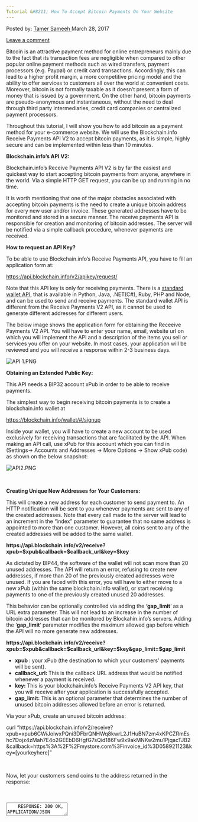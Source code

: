 ```yaml
---
Tutorial &#8211; How To Accept Bitcoin Payments On Your Website
---
```

<article class="post-listing post-18852 post type-post status-publish format-standard has-post-thumbnail hentry category-deepdot-news tag-accept tag-bitcoin tag-payments tag-tutorial tag-website">
<div class="post-inner">
<span>Posted by: <a href="https://www.deepdotweb.com/author/tamersameeh/" title="">Tamer Sameeh </a></span>
<span>March 28, 2017</span>

<span><a href="https://www.deepdotweb.com/2017/03/28/tutorial-accept-bitcoin-payments-website/#respond">Leave a comment</a></span>
</p>
<div class="clear"></div>
<div class="entry">
<p>Bitcoin is an attractive payment method for online entrepreneurs mainly due to the fact that its transaction fees are negligible when compared to other popular online payment methods such as wired transfers, payment processors (e.g. Paypal) or credit card transactions. Accordingly, this can lead to a higher profit margin, a more competitive pricing model and the ability to offer services to customers all over the world at convenient costs. Moreover, bitcoin is not formally taxable as it doesn&#8217;t present a form of money that is issued by a government. On the other hand, bitcoin payments are pseudo-anonymous and instantaneous, without the need to deal through third party intermediaries, credit card companies or centralized payment processors.</p>
<p>Throughout this tutorial, I will show you how to add bitcoin as a payment method for your e-commerce website. We will use the Blockchain.info Receive Payments API V2 to accept bitcoin payments, as it is simple, highly secure and can be implemented within less than 10 minutes.</p>
<p><strong>Blockchain.info&#8217;s API V2:</strong></p>
<p>Blockchain.info&#8217;s Receive Payments API V2 is by far the easiest and quickest way to start accepting bitcoin payments from anyone, anywhere in the world. Via a simple HTTP GET request, you can be up and running in no time.</p>
<p>It is worth mentioning that one of the major obstacles associated with accepting bitcoin payments is the need to create a unique bitcoin address for every new user and/or invoice. These generated addresses have to be monitored and stored in a secure manner. The receive payments API is responsible for creation and monitoring of bitcoin addresses. The server will be notified via a simple callback procedure, whenever payments are received.</p>
<p><strong>How to request an API Key?</strong></p>
<p>To be able to use Blockchain.info&#8217;s Receive Payments API, you have to fill an application form at:</p>
<p><a href="https://api.blockchain.info/v2/apikey/request/">https://api.blockchain.info/v2/apikey/request/</a></p>
<p>Note that this API key is only for receiving payments. There is a <a href="https://blockchain.info/api">standard wallet API</a>, that is available in Python, Java, .NET(C#), Ruby, PHP and Node, and can be used to send and receive payments. The standard wallet API is different from the Receive Payments V2 API, as it cannot be used to generate different addresses for different users.</p>
<p>The below image shows the application form for obtaining the Receeive Payments V2 API. You will have to enter your name, email, website url on which you will implement the API and a description of the items you sell or services you offer on your website. In most cases, your application will be reviewed and you will receive a response within 2-3 business days.</p>
<p><img class="wp-image-18858 aligncenter" src="https://www.deepdotweb.com/wp-content/uploads/2017/03/api-1-png.png" alt="API 1.PNG" srcset="https://www.deepdotweb.com/wp-content/uploads/2017/03/api-1-png.png 596w, https://www.deepdotweb.com/wp-content/uploads/2017/03/api-1-png-300x240.png 300w" sizes="(max-width: 596px) 100vw, 596px"/></p>
<p><strong>Obtaining an Extended Public Key:</strong></p>
<p>This API needs a BIP32 account xPub in order to be able to receive payments.</p>
<p>The simplest way to begin receiving bitcoin payments is to create a blockchain.info wallet at</p>
<p><a href="https://blockchain.info/wallet/">https://blockchain.info/wallet/#/signup</a></p>
<p>Inside your wallet, you will have to create a new account to be used exclusively for receiving transactions that are facilitated by the API. When making an API call, use xPub for this account which you can find in (Settings-&gt; Accounts and Addresses -&gt; More Options -&gt; Show xPub code) as shown on the below snapshot:</p>
<p><img class="wp-image-18859 aligncenter" src="https://www.deepdotweb.com/wp-content/uploads/2017/03/api2-png.png" alt="API2.PNG" srcset="https://www.deepdotweb.com/wp-content/uploads/2017/03/api2-png.png 1491w, https://www.deepdotweb.com/wp-content/uploads/2017/03/api2-png-300x85.png 300w, https://www.deepdotweb.com/wp-content/uploads/2017/03/api2-png-1024x291.png 1024w" sizes="(max-width: 1491px) 100vw, 1491px"/></p>
<p>&nbsp;</p>
<p><strong>Creating Unique New Addresses for Your Customers:</strong></p>
<p>This will create a new address for each customer to send payment to. An HTTP notification will be sent to you whenever payments are sent to any of the created addresses. Note that every call made to the server will lead to an increment in the &#8220;index&#8221; parameter to guarantee that no same address is appointed to more than one customer. However, all coins sent to any of the created addresses will be added to the same wallet.</p>
<p><strong>https://api.blockchain.info/v2/receive?xpub=$xpub&amp;callback=$callback_url&amp;key=$key</strong></p>
<p>As dictated by BIP44, the software of the wallet will not scan more than 20 unused addresses. The API will return an error, refusing to create new addresses, if more than 20 of the previously created addresses were unused. If you are faced with this error, you will have to either move to a new xPub (within the same blockchain.info wallet), or start receiving payments to one of the previously created unused 20 addresses.</p>
<p>This behavior can be optionally controlled via adding the <strong>&#8216;gap_limit</strong>&#8216; as a URL extra parameter. This will not lead to an increase in the number of bitcoin addresses that can be monitored by Blockahin.info&#8217;s servers. Adding the &#8216;<strong>gap_limit</strong>&#8216; parameter modifies the maximum allowed gap before which the API will no more generate new addresses.</p>
<p><strong>https://api.blockchain.info/v2/receive?xpub=$xpub&amp;callback=$callback_url&amp;key=$key&amp;gap_limit=$gap_limit</strong></p>
<ul>
<li><strong>xpub </strong>: your xPub (the destination to which your customers&#8217; payments will be sent).</li>
<li><strong>callback_url: </strong>This is the callback URL address that would be notified whenever a payment is received.</li>
<li><strong>key: </strong>This is your blockchain.info&#8217;s Receive Payments V2 API key, that you will receive after your application is successfully accepted.</li>
<li><strong>gap_limit: </strong>This is an optional parameter that determines the number of unused bitcoin addresses allowed before an error is returned.</li>
</ul>
<p>Via your xPub, create an unused bitcoin address:</p>
<p>curl &#8220;https://api.blockchain.info/v2/receive?xpub=xpub6CWiJoiwxPQni3DFbrQNHWq8kwrL2J1HuBN7zm4xKPCZRmEshc7Dojz4zMah7E4o2GEEbD6HgfG7sQid186Fw9x9akMNKw2mu1PjqacTJB2&amp;callback=https%3A%2F%2Fmystore.com%3Finvoice_id%3D058921123&amp;key=[yourkeyhere]&#8221;</p>
<p>&nbsp;</p>
<p>Now, let your customers send coins to the address returned in the response:</p>
<div id="crayon-593ec0e52f87d753527891" class="crayon-syntax crayon-theme-classic crayon-font-monaco crayon-os-pc print-yes notranslate" data-settings=" minimize scroll-mouseover" style=" margin-top: 12px; margin-bottom: 12px; font-size: 12px !important; line-height: 15px !important;">
<div class="crayon-toolbar" data-settings=" mouseover overlay hide delay" style="font-size: 12px !important;height: 18px !important; line-height: 18px !important;"><span class="crayon-title"></span>
<div class="crayon-tools" style="font-size: 12px !important;height: 18px !important; line-height: 18px !important;"><div class="crayon-button crayon-nums-button" title="Toggle Line Numbers"><div class="crayon-button-icon"></div></div><div class="crayon-button crayon-plain-button" title="Toggle Plain Code"><div class="crayon-button-icon"></div></div><div class="crayon-button crayon-wrap-button" title="Toggle Line Wrap"><div class="crayon-button-icon"></div></div><div class="crayon-button crayon-expand-button" title="Expand Code"><div class="crayon-button-icon"></div></div><div class="crayon-button crayon-copy-button" title="Copy"><div class="crayon-button-icon"></div></div><div class="crayon-button crayon-popup-button" title="Open Code In New Window"><div class="crayon-button-icon"></div></div></div></div>
<div class="crayon-info" style="min-height: 16.8px !important; line-height: 16.8px !important;"></div>
<div class="crayon-plain-wrap"><textarea wrap="soft" class="crayon-plain print-no" data-settings="dblclick" readonly style="-moz-tab-size:4; -o-tab-size:4; -webkit-tab-size:4; tab-size:4; font-size: 12px !important; line-height: 15px !important;">
    RESPONSE: 200 OK, APPLICATION/JSON
    
    {"address":"19jJyiC6DnKyKvPg38eBE8R6yCSXLLEjqw","index":23,"callback":"https://mystore.com?invoice_id=058921123"}
    
    The following represents an example PHP implementation:
    
    $secret = 'ZzsMLGKe162CfA5EcG6j';
    
    $my_xpub = '{YOUR XPUB ADDRESS}';
    
    $my_api_key = '{YOUR API KEY}';
    
    $my_callback_url = 'INSERT YOUR CALLBACK URL HERE +/- that can include customer identification parameters such as ?invoice_id=058921123&amp;secret='.$secret;
    
    $root_url = 'https://api.blockchain.info/v2/receive';
    
    $parameters = 'xpub=' .$my_xpub. '&amp;callback=' .urlencode($my_callback_url). '&amp;key=' .$my_api_key;
    
    $response = file_get_contents($root_url . '?' . $parameters);
    
    $object = json_decode($response);
    
    echo 'Send Payment To : ' . $object-&gt;address;</textarea></div>
<div class="crayon-main" style="">
<table class="crayon-table">
<tr class="crayon-row">
<td class="crayon-nums " data-settings="show">
<div class="crayon-nums-content" style="font-size: 12px !important; line-height: 15px !important;"><div class="crayon-num" data-line="crayon-593ec0e52f87d753527891-1">1</div><div class="crayon-num crayon-striped-num" data-line="crayon-593ec0e52f87d753527891-2">2</div><div class="crayon-num" data-line="crayon-593ec0e52f87d753527891-3">3</div><div class="crayon-num crayon-striped-num" data-line="crayon-593ec0e52f87d753527891-4">4</div><div class="crayon-num" data-line="crayon-593ec0e52f87d753527891-5">5</div><div class="crayon-num crayon-striped-num" data-line="crayon-593ec0e52f87d753527891-6">6</div><div class="crayon-num" data-line="crayon-593ec0e52f87d753527891-7">7</div><div class="crayon-num crayon-striped-num" data-line="crayon-593ec0e52f87d753527891-8">8</div><div class="crayon-num" data-line="crayon-593ec0e52f87d753527891-9">9</div><div class="crayon-num crayon-striped-num" data-line="crayon-593ec0e52f87d753527891-10">10</div><div class="crayon-num" data-line="crayon-593ec0e52f87d753527891-11">11</div><div class="crayon-num crayon-striped-num" data-line="crayon-593ec0e52f87d753527891-12">12</div><div class="crayon-num" data-line="crayon-593ec0e52f87d753527891-13">13</div><div class="crayon-num crayon-striped-num" data-line="crayon-593ec0e52f87d753527891-14">14</div><div class="crayon-num" data-line="crayon-593ec0e52f87d753527891-15">15</div><div class="crayon-num crayon-striped-num" data-line="crayon-593ec0e52f87d753527891-16">16</div><div class="crayon-num" data-line="crayon-593ec0e52f87d753527891-17">17</div><div class="crayon-num crayon-striped-num" data-line="crayon-593ec0e52f87d753527891-18">18</div><div class="crayon-num" data-line="crayon-593ec0e52f87d753527891-19">19</div><div class="crayon-num crayon-striped-num" data-line="crayon-593ec0e52f87d753527891-20">20</div><div class="crayon-num" data-line="crayon-593ec0e52f87d753527891-21">21</div><div class="crayon-num crayon-striped-num" data-line="crayon-593ec0e52f87d753527891-22">22</div><div class="crayon-num" data-line="crayon-593ec0e52f87d753527891-23">23</div></div>
</td>
<td class="crayon-code"><div class="crayon-pre" style="font-size: 12px !important; line-height: 15px !important; -moz-tab-size:4; -o-tab-size:4; -webkit-tab-size:4; tab-size:4;"><div class="crayon-line" id="crayon-593ec0e52f87d753527891-1"><span class="crayon-v">RESPONSE</span><span class="crayon-o">:</span><span class="crayon-h"> </span><span class="crayon-cn">200</span><span class="crayon-h"> </span><span class="crayon-v">OK</span><span class="crayon-sy">,</span><span class="crayon-h"> </span><span class="crayon-e">APPLICATION</span><span class="crayon-o">/</span><span class="crayon-e">JSON</span></div><div class="crayon-line crayon-striped-line" id="crayon-593ec0e52f87d753527891-2">&nbsp;</div><div class="crayon-line" id="crayon-593ec0e52f87d753527891-3"><span class="crayon-sy">{</span><span class="crayon-s">"address"</span><span class="crayon-o">:</span><span class="crayon-s">"19jJyiC6DnKyKvPg38eBE8R6yCSXLLEjqw"</span><span class="crayon-sy">,</span><span class="crayon-s">"index"</span><span class="crayon-o">:</span><span class="crayon-cn">23</span><span class="crayon-sy">,</span><span class="crayon-s">"callback"</span><span class="crayon-o">:</span><span class="crayon-s">"https://mystore.com?invoice_id=058921123"</span><span class="crayon-sy">}</span></div><div class="crayon-line crayon-striped-line" id="crayon-593ec0e52f87d753527891-4">&nbsp;</div><div class="crayon-line" id="crayon-593ec0e52f87d753527891-5"><span class="crayon-e">The </span><span class="crayon-e">following </span><span class="crayon-e">represents </span><span class="crayon-e">an </span><span class="crayon-e">example </span><span class="crayon-e">PHP </span><span class="crayon-v">implementation</span><span class="crayon-o">:</span></div><div class="crayon-line crayon-striped-line" id="crayon-593ec0e52f87d753527891-6">&nbsp;</div><div class="crayon-line" id="crayon-593ec0e52f87d753527891-7"><span class="crayon-sy">$</span><span class="crayon-v">secret</span><span class="crayon-h"> </span><span class="crayon-o">=</span><span class="crayon-h"> </span><span class="crayon-s">'ZzsMLGKe162CfA5EcG6j'</span><span class="crayon-sy">;</span></div><div class="crayon-line crayon-striped-line" id="crayon-593ec0e52f87d753527891-8">&nbsp;</div><div class="crayon-line" id="crayon-593ec0e52f87d753527891-9"><span class="crayon-sy">$</span><span class="crayon-v">my_xpub</span><span class="crayon-h"> </span><span class="crayon-o">=</span><span class="crayon-h"> </span><span class="crayon-s">'{YOUR XPUB ADDRESS}'</span><span class="crayon-sy">;</span></div><div class="crayon-line crayon-striped-line" id="crayon-593ec0e52f87d753527891-10">&nbsp;</div><div class="crayon-line" id="crayon-593ec0e52f87d753527891-11"><span class="crayon-sy">$</span><span class="crayon-v">my_api_key</span><span class="crayon-h"> </span><span class="crayon-o">=</span><span class="crayon-h"> </span><span class="crayon-s">'{YOUR API KEY}'</span><span class="crayon-sy">;</span></div><div class="crayon-line crayon-striped-line" id="crayon-593ec0e52f87d753527891-12">&nbsp;</div><div class="crayon-line" id="crayon-593ec0e52f87d753527891-13"><span class="crayon-sy">$</span><span class="crayon-v">my_callback_url</span><span class="crayon-h"> </span><span class="crayon-o">=</span><span class="crayon-h"> </span><span class="crayon-s">'INSERT YOUR CALLBACK URL HERE +/- that can include customer identification parameters such as ?invoice_id=058921123&amp;secret='</span><span class="crayon-sy">.</span><span class="crayon-sy">$</span><span class="crayon-v">secret</span><span class="crayon-sy">;</span></div><div class="crayon-line crayon-striped-line" id="crayon-593ec0e52f87d753527891-14">&nbsp;</div><div class="crayon-line" id="crayon-593ec0e52f87d753527891-15"><span class="crayon-sy">$</span><span class="crayon-v">root_url</span><span class="crayon-h"> </span><span class="crayon-o">=</span><span class="crayon-h"> </span><span class="crayon-s">'https://api.blockchain.info/v2/receive'</span><span class="crayon-sy">;</span></div><div class="crayon-line crayon-striped-line" id="crayon-593ec0e52f87d753527891-16">&nbsp;</div><div class="crayon-line" id="crayon-593ec0e52f87d753527891-17"><span class="crayon-sy">$</span><span class="crayon-v">parameters</span><span class="crayon-h"> </span><span class="crayon-o">=</span><span class="crayon-h"> </span><span class="crayon-s">'xpub='</span><span class="crayon-h"> </span><span class="crayon-sy">.</span><span class="crayon-sy">$</span><span class="crayon-v">my_xpub</span><span class="crayon-sy">.</span><span class="crayon-h"> </span><span class="crayon-s">'&amp;callback='</span><span class="crayon-h"> </span><span class="crayon-sy">.</span><span class="crayon-e">urlencode</span><span class="crayon-sy">(</span><span class="crayon-sy">$</span><span class="crayon-v">my_callback_url</span><span class="crayon-sy">)</span><span class="crayon-sy">.</span><span class="crayon-h"> </span><span class="crayon-s">'&amp;key='</span><span class="crayon-h"> </span><span class="crayon-sy">.</span><span class="crayon-sy">$</span><span class="crayon-v">my_api_key</span><span class="crayon-sy">;</span></div><div class="crayon-line crayon-striped-line" id="crayon-593ec0e52f87d753527891-18">&nbsp;</div><div class="crayon-line" id="crayon-593ec0e52f87d753527891-19"><span class="crayon-sy">$</span><span class="crayon-v">response</span><span class="crayon-h"> </span><span class="crayon-o">=</span><span class="crayon-h"> </span><span class="crayon-e">file_get_contents</span><span class="crayon-sy">(</span><span class="crayon-sy">$</span><span class="crayon-v">root</span><span class="crayon-sy">_</span>url<span class="crayon-h"> </span><span class="crayon-sy">.</span><span class="crayon-h"> </span><span class="crayon-s">'?'</span><span class="crayon-h"> </span><span class="crayon-sy">.</span><span class="crayon-h"> </span><span class="crayon-sy">$</span><span class="crayon-v">parameters</span><span class="crayon-sy">)</span><span class="crayon-sy">;</span></div><div class="crayon-line crayon-striped-line" id="crayon-593ec0e52f87d753527891-20">&nbsp;</div><div class="crayon-line" id="crayon-593ec0e52f87d753527891-21"><span class="crayon-sy">$</span><span class="crayon-t">object</span><span class="crayon-h"> </span><span class="crayon-o">=</span><span class="crayon-h"> </span><span class="crayon-e">json_decode</span><span class="crayon-sy">(</span><span class="crayon-sy">$</span><span class="crayon-v">response</span><span class="crayon-sy">)</span><span class="crayon-sy">;</span></div><div class="crayon-line crayon-striped-line" id="crayon-593ec0e52f87d753527891-22">&nbsp;</div><div class="crayon-line" id="crayon-593ec0e52f87d753527891-23"><span class="crayon-i">echo</span><span class="crayon-h"> </span><span class="crayon-s">'Send Payment To : '</span><span class="crayon-h"> </span><span class="crayon-sy">.</span><span class="crayon-h"> </span><span class="crayon-sy">$</span><span class="crayon-t">object</span><span class="crayon-o">-&gt;</span><span class="crayon-v">address</span><span class="crayon-sy">;</span></div></div></td>
</tr>
</table>
</div>
</div>
    
<p>
<strong>Implementation of Blockchain.info&#8217;s Callback:</strong></p>
<p>Whenever a payment is received, blockchain.info&#8217;s servers will ping the callback URL you specify. The callback URL is limited to a length of 255 characters.</p>
<ul>
<li><strong>transaction_hash</strong>: the payment&#8217;s hash</li>
<li><strong>address: </strong>the destination address which is a part of the xPub account</li>
<li><strong>confirmations: </strong>the number of confirmations of the transaction.</li>
<li><strong>value: </strong>The value of the received payment in satoshis which is 1/100,000,000 of a bitcoin.</li>
<li><strong>{custom parameter}: </strong>All parameters included within the callback URL will be returned back to the callback URL along the notification. This functionality can be used to add parameters to your callback URL e.g. <strong>invoice_id </strong>or <strong>customer_id </strong>to help monitor which payments were made by which customers.</li>
</ul>
<p>The following represents a PHP example of a callback resulting from the previously presented PHP script:</p>
<div id="crayon-593ec0e52f88b045989936" class="crayon-syntax crayon-theme-classic crayon-font-monaco crayon-os-pc print-yes notranslate" data-settings=" minimize scroll-mouseover" style=" margin-top: 12px; margin-bottom: 12px; font-size: 12px !important; line-height: 15px !important;">
<div class="crayon-toolbar" data-settings=" mouseover overlay hide delay" style="font-size: 12px !important;height: 18px !important; line-height: 18px !important;"><span class="crayon-title"></span>
<div class="crayon-tools" style="font-size: 12px !important;height: 18px !important; line-height: 18px !important;"><div class="crayon-button crayon-nums-button" title="Toggle Line Numbers"><div class="crayon-button-icon"></div></div><div class="crayon-button crayon-plain-button" title="Toggle Plain Code"><div class="crayon-button-icon"></div></div><div class="crayon-button crayon-wrap-button" title="Toggle Line Wrap"><div class="crayon-button-icon"></div></div><div class="crayon-button crayon-expand-button" title="Expand Code"><div class="crayon-button-icon"></div></div><div class="crayon-button crayon-copy-button" title="Copy"><div class="crayon-button-icon"></div></div><div class="crayon-button crayon-popup-button" title="Open Code In New Window"><div class="crayon-button-icon"></div></div></div></div>
<div class="crayon-info" style="min-height: 16.8px !important; line-height: 16.8px !important;"></div>
<div class="crayon-plain-wrap"><textarea wrap="soft" class="crayon-plain print-no" data-settings="dblclick" readonly style="-moz-tab-size:4; -o-tab-size:4; -webkit-tab-size:4; tab-size:4; font-size: 12px !important; line-height: 15px !important;">
    $real_secret = 'ZzsMLGKe162CfA5EcG6j';
    
    $invoice_id = $_GET['invoice_id']; //invoice_id is passed back to the callback URL
    
    $transaction_hash = $_GET['transaction_hash'];
    
    $value_in_satoshi = $_GET['value'];
    
    $value_in_btc = $value_in_satoshi / 100000000;
    
    //Commented out to test, uncomment when live
    
    if ($_GET['test'] == true) {
    
    return;
    
    }
    
    try {
    
    //create or open the database
    
    $database = new SQLiteDatabase('db.sqlite', 0666, $error);
    
    } catch(Exception $e) {
    
    die($error);
    
    }
    
    //Add the invoice to the database
    
    $stmt = $db-&gt;prepare("replace INTO invoice_payments (invoice_id, transaction_hash, value) values(?, ?, ?)");
    
    $stmt-&gt;bind_param("isd", $invoice_id, $transaction_hash, $value_in_btc);
    
    if($stmt-&gt;execute()) {
    
    echo "*ok*";
    
    }</textarea></div>
<div class="crayon-main" style="">
<table class="crayon-table">
<tr class="crayon-row">
<td class="crayon-nums " data-settings="show">
<div class="crayon-nums-content" style="font-size: 12px !important; line-height: 15px !important;"><div class="crayon-num" data-line="crayon-593ec0e52f88b045989936-1">1</div><div class="crayon-num crayon-striped-num" data-line="crayon-593ec0e52f88b045989936-2">2</div><div class="crayon-num" data-line="crayon-593ec0e52f88b045989936-3">3</div><div class="crayon-num crayon-striped-num" data-line="crayon-593ec0e52f88b045989936-4">4</div><div class="crayon-num" data-line="crayon-593ec0e52f88b045989936-5">5</div><div class="crayon-num crayon-striped-num" data-line="crayon-593ec0e52f88b045989936-6">6</div><div class="crayon-num" data-line="crayon-593ec0e52f88b045989936-7">7</div><div class="crayon-num crayon-striped-num" data-line="crayon-593ec0e52f88b045989936-8">8</div><div class="crayon-num" data-line="crayon-593ec0e52f88b045989936-9">9</div><div class="crayon-num crayon-striped-num" data-line="crayon-593ec0e52f88b045989936-10">10</div><div class="crayon-num" data-line="crayon-593ec0e52f88b045989936-11">11</div><div class="crayon-num crayon-striped-num" data-line="crayon-593ec0e52f88b045989936-12">12</div><div class="crayon-num" data-line="crayon-593ec0e52f88b045989936-13">13</div><div class="crayon-num crayon-striped-num" data-line="crayon-593ec0e52f88b045989936-14">14</div><div class="crayon-num" data-line="crayon-593ec0e52f88b045989936-15">15</div><div class="crayon-num crayon-striped-num" data-line="crayon-593ec0e52f88b045989936-16">16</div><div class="crayon-num" data-line="crayon-593ec0e52f88b045989936-17">17</div><div class="crayon-num crayon-striped-num" data-line="crayon-593ec0e52f88b045989936-18">18</div><div class="crayon-num" data-line="crayon-593ec0e52f88b045989936-19">19</div><div class="crayon-num crayon-striped-num" data-line="crayon-593ec0e52f88b045989936-20">20</div><div class="crayon-num" data-line="crayon-593ec0e52f88b045989936-21">21</div><div class="crayon-num crayon-striped-num" data-line="crayon-593ec0e52f88b045989936-22">22</div><div class="crayon-num" data-line="crayon-593ec0e52f88b045989936-23">23</div><div class="crayon-num crayon-striped-num" data-line="crayon-593ec0e52f88b045989936-24">24</div><div class="crayon-num" data-line="crayon-593ec0e52f88b045989936-25">25</div><div class="crayon-num crayon-striped-num" data-line="crayon-593ec0e52f88b045989936-26">26</div><div class="crayon-num" data-line="crayon-593ec0e52f88b045989936-27">27</div><div class="crayon-num crayon-striped-num" data-line="crayon-593ec0e52f88b045989936-28">28</div><div class="crayon-num" data-line="crayon-593ec0e52f88b045989936-29">29</div><div class="crayon-num crayon-striped-num" data-line="crayon-593ec0e52f88b045989936-30">30</div><div class="crayon-num" data-line="crayon-593ec0e52f88b045989936-31">31</div><div class="crayon-num crayon-striped-num" data-line="crayon-593ec0e52f88b045989936-32">32</div><div class="crayon-num" data-line="crayon-593ec0e52f88b045989936-33">33</div><div class="crayon-num crayon-striped-num" data-line="crayon-593ec0e52f88b045989936-34">34</div><div class="crayon-num" data-line="crayon-593ec0e52f88b045989936-35">35</div><div class="crayon-num crayon-striped-num" data-line="crayon-593ec0e52f88b045989936-36">36</div><div class="crayon-num" data-line="crayon-593ec0e52f88b045989936-37">37</div><div class="crayon-num crayon-striped-num" data-line="crayon-593ec0e52f88b045989936-38">38</div><div class="crayon-num" data-line="crayon-593ec0e52f88b045989936-39">39</div><div class="crayon-num crayon-striped-num" data-line="crayon-593ec0e52f88b045989936-40">40</div><div class="crayon-num" data-line="crayon-593ec0e52f88b045989936-41">41</div></div>
</td>
<td class="crayon-code"><div class="crayon-pre" style="font-size: 12px !important; line-height: 15px !important; -moz-tab-size:4; -o-tab-size:4; -webkit-tab-size:4; tab-size:4;"><div class="crayon-line" id="crayon-593ec0e52f88b045989936-1"><span class="crayon-sy">$</span><span class="crayon-v">real_secret</span><span class="crayon-h"> </span><span class="crayon-o">=</span><span class="crayon-h"> </span><span class="crayon-s">'ZzsMLGKe162CfA5EcG6j'</span><span class="crayon-sy">;</span></div><div class="crayon-line crayon-striped-line" id="crayon-593ec0e52f88b045989936-2">&nbsp;</div><div class="crayon-line" id="crayon-593ec0e52f88b045989936-3"><span class="crayon-sy">$</span><span class="crayon-v">invoice_id</span><span class="crayon-h"> </span><span class="crayon-o">=</span><span class="crayon-h"> </span><span class="crayon-sy">$</span><span class="crayon-v">_GET</span><span class="crayon-sy">[</span><span class="crayon-s">'invoice_id'</span><span class="crayon-sy">]</span><span class="crayon-sy">;</span><span class="crayon-h"> </span><span class="crayon-c">//invoice_id is passed back to the callback URL</span></div><div class="crayon-line crayon-striped-line" id="crayon-593ec0e52f88b045989936-4">&nbsp;</div><div class="crayon-line" id="crayon-593ec0e52f88b045989936-5"><span class="crayon-sy">$</span><span class="crayon-v">transaction_hash</span><span class="crayon-h"> </span><span class="crayon-o">=</span><span class="crayon-h"> </span><span class="crayon-sy">$</span><span class="crayon-v">_GET</span><span class="crayon-sy">[</span><span class="crayon-s">'transaction_hash'</span><span class="crayon-sy">]</span><span class="crayon-sy">;</span></div><div class="crayon-line crayon-striped-line" id="crayon-593ec0e52f88b045989936-6">&nbsp;</div><div class="crayon-line" id="crayon-593ec0e52f88b045989936-7"><span class="crayon-sy">$</span><span class="crayon-v">value_in_satoshi</span><span class="crayon-h"> </span><span class="crayon-o">=</span><span class="crayon-h"> </span><span class="crayon-sy">$</span><span class="crayon-v">_GET</span><span class="crayon-sy">[</span><span class="crayon-s">'value'</span><span class="crayon-sy">]</span><span class="crayon-sy">;</span></div><div class="crayon-line crayon-striped-line" id="crayon-593ec0e52f88b045989936-8">&nbsp;</div><div class="crayon-line" id="crayon-593ec0e52f88b045989936-9"><span class="crayon-sy">$</span><span class="crayon-v">value_in_btc</span><span class="crayon-h"> </span><span class="crayon-o">=</span><span class="crayon-h"> </span><span class="crayon-sy">$</span><span class="crayon-v">value_in_satoshi</span><span class="crayon-h"> </span><span class="crayon-o">/</span><span class="crayon-h"> </span><span class="crayon-cn">100000000</span><span class="crayon-sy">;</span></div><div class="crayon-line crayon-striped-line" id="crayon-593ec0e52f88b045989936-10">&nbsp;</div><div class="crayon-line" id="crayon-593ec0e52f88b045989936-11"><span class="crayon-c">//Commented out to test, uncomment when live</span></div><div class="crayon-line crayon-striped-line" id="crayon-593ec0e52f88b045989936-12">&nbsp;</div><div class="crayon-line" id="crayon-593ec0e52f88b045989936-13"><span class="crayon-st">if</span><span class="crayon-h"> </span><span class="crayon-sy">(</span><span class="crayon-sy">$</span><span class="crayon-v">_GET</span><span class="crayon-sy">[</span><span class="crayon-s">'test'</span><span class="crayon-sy">]</span><span class="crayon-h"> </span><span class="crayon-o">==</span><span class="crayon-h"> </span><span class="crayon-t">true</span><span class="crayon-sy">)</span><span class="crayon-h"> </span><span class="crayon-sy">{</span></div><div class="crayon-line crayon-striped-line" id="crayon-593ec0e52f88b045989936-14">&nbsp;</div><div class="crayon-line" id="crayon-593ec0e52f88b045989936-15"><span class="crayon-st">return</span><span class="crayon-sy">;</span></div><div class="crayon-line crayon-striped-line" id="crayon-593ec0e52f88b045989936-16">&nbsp;</div><div class="crayon-line" id="crayon-593ec0e52f88b045989936-17"><span class="crayon-sy">}</span></div><div class="crayon-line crayon-striped-line" id="crayon-593ec0e52f88b045989936-18">&nbsp;</div><div class="crayon-line" id="crayon-593ec0e52f88b045989936-19"><span class="crayon-st">try</span><span class="crayon-h"> </span><span class="crayon-sy">{</span></div><div class="crayon-line crayon-striped-line" id="crayon-593ec0e52f88b045989936-20">&nbsp;</div><div class="crayon-line" id="crayon-593ec0e52f88b045989936-21"><span class="crayon-c">//create or open the database</span></div><div class="crayon-line crayon-striped-line" id="crayon-593ec0e52f88b045989936-22">&nbsp;</div><div class="crayon-line" id="crayon-593ec0e52f88b045989936-23"><span class="crayon-sy">$</span><span class="crayon-v">database</span><span class="crayon-h"> </span><span class="crayon-o">=</span><span class="crayon-h"> </span><span class="crayon-r">new</span><span class="crayon-h"> </span><span class="crayon-e">SQLiteDatabase</span><span class="crayon-sy">(</span><span class="crayon-s">'db.sqlite'</span><span class="crayon-sy">,</span><span class="crayon-h"> </span><span class="crayon-cn">0666</span><span class="crayon-sy">,</span><span class="crayon-h"> </span><span class="crayon-sy">$</span><span class="crayon-v">error</span><span class="crayon-sy">)</span><span class="crayon-sy">;</span></div><div class="crayon-line crayon-striped-line" id="crayon-593ec0e52f88b045989936-24">&nbsp;</div><div class="crayon-line" id="crayon-593ec0e52f88b045989936-25"><span class="crayon-sy">}</span><span class="crayon-h"> </span><span class="crayon-st">catch</span><span class="crayon-sy">(</span><span class="crayon-i">Exception</span><span class="crayon-h"> </span><span class="crayon-sy">$</span><span class="crayon-v">e</span><span class="crayon-sy">)</span><span class="crayon-h"> </span><span class="crayon-sy">{</span></div><div class="crayon-line crayon-striped-line" id="crayon-593ec0e52f88b045989936-26">&nbsp;</div><div class="crayon-line" id="crayon-593ec0e52f88b045989936-27"><span class="crayon-e">die</span><span class="crayon-sy">(</span><span class="crayon-sy">$</span><span class="crayon-v">error</span><span class="crayon-sy">)</span><span class="crayon-sy">;</span></div><div class="crayon-line crayon-striped-line" id="crayon-593ec0e52f88b045989936-28">&nbsp;</div><div class="crayon-line" id="crayon-593ec0e52f88b045989936-29"><span class="crayon-sy">}</span></div><div class="crayon-line crayon-striped-line" id="crayon-593ec0e52f88b045989936-30">&nbsp;</div><div class="crayon-line" id="crayon-593ec0e52f88b045989936-31"><span class="crayon-c">//Add the invoice to the database</span></div><div class="crayon-line crayon-striped-line" id="crayon-593ec0e52f88b045989936-32">&nbsp;</div><div class="crayon-line" id="crayon-593ec0e52f88b045989936-33"><span class="crayon-sy">$</span><span class="crayon-v">stmt</span><span class="crayon-h"> </span><span class="crayon-o">=</span><span class="crayon-h"> </span><span class="crayon-sy">$</span><span class="crayon-v">db</span><span class="crayon-o">-&gt;</span><span class="crayon-e">prepare</span><span class="crayon-sy">(</span><span class="crayon-s">"replace INTO invoice_payments (invoice_id, transaction_hash, value) values(?, ?, ?)"</span><span class="crayon-sy">)</span><span class="crayon-sy">;</span></div><div class="crayon-line crayon-striped-line" id="crayon-593ec0e52f88b045989936-34">&nbsp;</div><div class="crayon-line" id="crayon-593ec0e52f88b045989936-35"><span class="crayon-sy">$</span><span class="crayon-v">stmt</span><span class="crayon-o">-&gt;</span><span class="crayon-e">bind_param</span><span class="crayon-sy">(</span><span class="crayon-s">"isd"</span><span class="crayon-sy">,</span><span class="crayon-h"> </span><span class="crayon-sy">$</span><span class="crayon-v">invoice_id</span><span class="crayon-sy">,</span><span class="crayon-h"> </span><span class="crayon-sy">$</span><span class="crayon-v">transaction_hash</span><span class="crayon-sy">,</span><span class="crayon-h"> </span><span class="crayon-sy">$</span><span class="crayon-v">value_in_btc</span><span class="crayon-sy">)</span><span class="crayon-sy">;</span></div><div class="crayon-line crayon-striped-line" id="crayon-593ec0e52f88b045989936-36">&nbsp;</div><div class="crayon-line" id="crayon-593ec0e52f88b045989936-37"><span class="crayon-st">if</span><span class="crayon-sy">(</span><span class="crayon-sy">$</span><span class="crayon-v">stmt</span><span class="crayon-o">-&gt;</span><span class="crayon-e">execute</span><span class="crayon-sy">(</span><span class="crayon-sy">)</span><span class="crayon-sy">)</span><span class="crayon-h"> </span><span class="crayon-sy">{</span></div><div class="crayon-line crayon-striped-line" id="crayon-593ec0e52f88b045989936-38">&nbsp;</div><div class="crayon-line" id="crayon-593ec0e52f88b045989936-39"><span class="crayon-i">echo</span><span class="crayon-h"> </span><span class="crayon-s">"*ok*"</span><span class="crayon-sy">;</span></div><div class="crayon-line crayon-striped-line" id="crayon-593ec0e52f88b045989936-40">&nbsp;</div><div class="crayon-line" id="crayon-593ec0e52f88b045989936-41"><span class="crayon-sy">}</span></div></div></td>
</tr>
</table>
</div>
</div>
    
<p>
    &nbsp;</p>
<p><strong>Callback Response:</strong></p>
<p>To acknowledge that callback was successfully processed, your website&#8217;s server has to respond with &#8220;ok&#8221; (without quotes), in plain text, not HTML. If your server returns any other response, or nothing at all, blockchain.info&#8217;s server will resend the callback again for every newly created block, which occurs on average every 10 minutes, for up to 1000 times which would last for 1 week. Callback domains that don&#8217;t return any response, or never return the appropriate &#8220;ok&#8221; response can be blocked entirely from the service.</p>
<p><strong>Checking the Address Gap:</strong></p>
<p>Check the index gap between the last address to which payment was successfully sent and the last address generated via the checkgap endpoint. Use the xPub you wish to check along with your API key via the following:</p>
<p>curl &#8220;https://api.blockchain.info/v2/receive/checkgap?xpub=[yourxpubhere]]&amp;key=[yourkeyhere]&#8221;</p>
<p>{&#8220;gap&#8221;:2}</p>
<p><strong>Security:</strong></p>
<p>A unique secret parameter has to be added in the callback URL <strong>$secret. </strong>The secret will be fed back to the callback script when the callback is executed, and should be checked by the code you create for validity. This will prevent malicious users from trying to ping your servers and fraudulently mark an invoice as paid.</p>
<p><strong>Fiat Currency Conversions:</strong></p>
<p>You can use Blockchain.info&#8217;s <a href="https://blockchain.info/api/exchange_rates_api">Exchange Rate API</a> to add prices in local fiat currencies in addition to bitcoin.</p>
<p><strong>Expiration of Addresses:</strong></p>
<p>Bitcoin receive addresses will never expire and will be monitored continuously all through the way until an &#8220;ok&#8221; response is returned within the callback response or the callback URL has been notified 1000 times.</p>
<p><strong>Fair Usage:</strong></p>
<p>There is no upper limit for the number of receiving bitcoin addresses that can be created, provided that the 20 address gap limitation point is not reached, as the service was designed to monitor millions of bitcoin addresses.</p>
<p>As mentioned earlier, callback domains that never return an &#8220;ok&#8221; response or don&#8217;t respond at all i.e. dead domains, will be probably blocked from the service.</p>
<p>This was a concise tutorial to help you add bitcoin payments to your website. We presented an example implementation in PHP, yet it can be done also in Python and Ruby.</p>
<p>If you have any questions, or have any problems while trying to implement the API, feel free to ask in the comments section below.</p>
</div>
<span style="display:none"><a href="https://www.deepdotweb.com/tag/accept/" rel="tag">accept</a> <a href="https://www.deepdotweb.com/tag/bitcoin/" rel="tag">bitcoin</a> <a href="https://www.deepdotweb.com/tag/payments/" rel="tag">payments</a> <a href="https://www.deepdotweb.com/tag/tutorial/" rel="tag">tutorial</a> <a href="https://www.deepdotweb.com/tag/website/" rel="tag">website</a></span> <span style="display:none" class="updated">2017-03-28</span>
<div style="display:none" class="vcard author" itemprop="author" itemscope itemtype="http://schema.org/Person"><strong class="fn" itemprop="name"><a href="https://www.deepdotweb.com/author/tamersameeh/" title="Posts by Tamer Sameeh" rel="author">Tamer Sameeh</a></strong></div>
</div>
</article>

